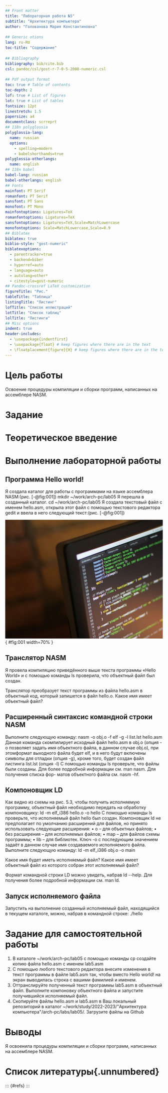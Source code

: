 ```yaml
---
## Front matter
title: "Лабораторная работа №5"
subtitle: "Архитектура компьютера"
author: "Голованова Мария Константиновна"

## Generic otions
lang: ru-RU
toc-title: "Содержание"

## Bibliography
bibliography: bib/cite.bib
csl: pandoc/csl/gost-r-7-0-5-2008-numeric.csl

## Pdf output format
toc: true # Table of contents
toc-depth: 2
lof: true # List of figures
lot: true # List of tables
fontsize: 12pt
linestretch: 1.5
papersize: a4
documentclass: scrreprt
## I18n polyglossia
polyglossia-lang:
  name: russian
  options:
	- spelling=modern
	- babelshorthands=true
polyglossia-otherlangs:
  name: english
## I18n babel
babel-lang: russian
babel-otherlangs: english
## Fonts
mainfont: PT Serif
romanfont: PT Serif
sansfont: PT Sans
monofont: PT Mono
mainfontoptions: Ligatures=TeX
romanfontoptions: Ligatures=TeX
sansfontoptions: Ligatures=TeX,Scale=MatchLowercase
monofontoptions: Scale=MatchLowercase,Scale=0.9
## Biblatex
biblatex: true
biblio-style: "gost-numeric"
biblatexoptions:
  - parentracker=true
  - backend=biber
  - hyperref=auto
  - language=auto
  - autolang=other*
  - citestyle=gost-numeric
## Pandoc-crossref LaTeX customization
figureTitle: "Рис."
tableTitle: "Таблица"
listingTitle: "Листинг"
lofTitle: "Список иллюстраций"
lotTitle: "Список таблиц"
lolTitle: "Листинги"
## Misc options
indent: true
header-includes:
  - \usepackage{indentfirst}
  - \usepackage{float} # keep figures where there are in the text
  - \floatplacement{figure}{H} # keep figures where there are in the text
---
```


# Цель работы

Освоение процедуры компиляции и сборки программ, написанных на ассемблере NASM.

# Задание



# Теоретическое введение



# Выполнение лабораторной работы
## Программа Hello world!

 Я создала каталог для работы с программами на языке ассемблера NASM:(рис. [-@fig:001])
mkdir ~/work/arch-pc/lab05
Я перешла в созданный каталог.
cd ~/work/arch-pc/lab05
Я создала текстовый файл с именем hello.asm, открыла этот файл с помощью  текстового редактора gedit и ввела в него следующий текст:(рис. [-@fig:001])

![Название рисунка](image/placeimg_800_600_tech.jpg){ #fig:001 width=70% }

## Транслятор NASM

Я провела компиляцию приведённого выше текста программы «Hello World» и с помощью команды ls проверила, что объектный файл был создан.

Транслятор преобразует текст программы из файла hello.asm в объектный код, который запишется в файл
hello.o. 
 Какое имя имеет объектный файл?

## Расширенный синтаксис командной строки NASM

Выполните следующую команду:
nasm -o obj.o -f elf -g -l list.lst hello.asm Данная команда скомпилирует исходный файл hello.asm в obj.o (опция -o позволяет задать имя объектного файла, в данном случае obj.o), при этомформат выходного файла будет elf, и в него будут включены символы для отладки (опция -g), кроме того, будет создан файл листинга list.lst (опция -l)
С помощью команды ls проверьте, что файлы были созданы.
Для более подробной информации см. man nasm. Для получения списка фор-
матов объектного файла см. nasm -hf.

## Компоновщик LD

Как видно из схемы на рис. 5.3, чтобы получить исполняемую программу,
объектный файл необходимо передать на обработку компоновщику:
ld -m elf_i386 hello.o -o hello
С помощью команды ls проверьте, что исполняемый файл hello был создан.
Компоновщик ld не предполагает по умолчанию расширений для файлов, но
принято использовать следующие расширения:
• o – для объектных файлов;
• без расширения – для исполняемых файлов;
• map – для файлов схемы программы;
• lib – для библиотек.
Ключ -o с последующим значением задаёт в данном случае имя создаваемого исполняемого файла.
Выполните следующую команду:
ld -m elf_i386 obj.o -o main

Какое имя будет иметь исполняемый файл? Какое имя имеет объектный файл из которого собран этот исполняемый файл?

Формат командной строки LD можно увидеть, набрав ld --help. Для получения более подробной информации см. man ld.

## Запуск исполняемого файла
Запустить на выполнение созданный исполняемый файл, находящийся в
текущем каталоге, можно, набрав в командной строке:
./hello

# Задание для самостоятельной работы

1. В каталоге ~/work/arch-pc/lab05 с помощью команды cp создайте копию файла hello.asm с именем lab5.asm
2. С помощью любого текстового редактора внесите изменения в текст программы в файле lab5.asm так, чтобы вместо Hello world! на экран выводилась строка с вашими фамилией и именем.
3. Оттранслируйте полученный текст программы lab5.asm в объектный файл. Выполните компоновку объектного файла и запустите получившийся исполняемый файл.
4. Скопируйте файлы hello.asm и lab5.asm в Ваш локальный репозиторий в каталог ~/work/study/2022-2023/"Архитектура компьютера"/arch-pc/labs/lab05/. Загрузите файлы на Github

# Выводы

Я освоенила процедуры компиляции и сборки программ, написанных на ассемблере NASM.

# Список литературы{.unnumbered}

::: {#refs}
:::
